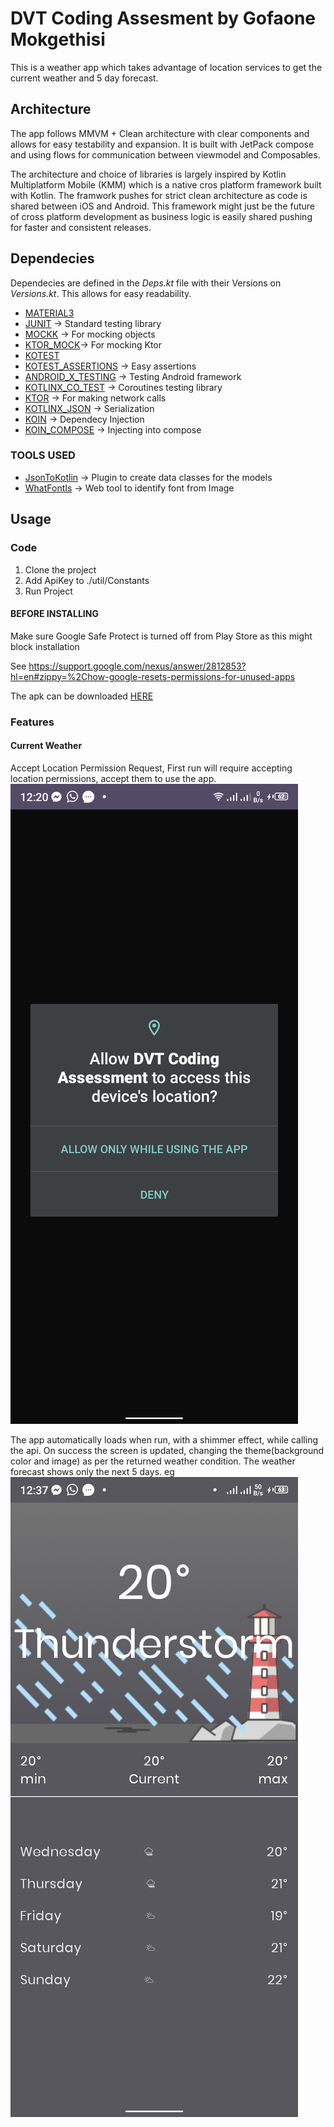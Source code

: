 <h1>DVT Coding Assesment by Gofaone Mokgethisi</h1>

This is a weather app which takes advantage of location services to get the current weather and 5 day forecast. 

## Architecture

The app follows MMVM + Clean architecture with clear components and allows for easy testability and expansion. 
It is built with JetPack compose and using flows for communication between viewmodel and Composables. 

The architecture and choice of libraries is largely inspired by Kotlin Multiplatform Mobile (KMM) which is a native
cros platform framework built with Kotlin. The framwork pushes for strict clean architecture as code is shared between 
iOS and Android. This framework might just be the future of cross platform development as business logic is easily shared 
pushing for faster and consistent releases.

## Dependecies

Dependecies are defined in the *Deps.kt* file with their Versions on *Versions.kt*. 
This allows for easy readability.

  
  - [MATERIAL3]()
  - [JUNIT]() -> Standard testing library
  - [MOCKK]() -> For mocking objects
  - [KTOR_MOCK]()-> For mocking Ktor
  - [KOTEST]()
  - [KOTEST_ASSERTIONS]() -> Easy assertions 
  - [ANDROID_X_TESTING]() -> Testing Android framework
  - [KOTLINX_CO_TEST]() -> Coroutines testing library
  - [KTOR]() -> For making network calls
  - [KOTLINX_JSON]() -> Serialization
  - [KOIN]() -> Dependecy Injection
  - [KOIN_COMPOSE]() -> Injecting into compose

  ### TOOLS USED

  - [JsonToKotlin]() -> Plugin to create data classes for the models
  - [WhatFontIs](https://www.whatfontis.com/) -> Web tool to identify font from Image

## Usage

### Code

1. Clone the project
2. Add ApiKey to ./util/Constants
3. Run Project

#### BEFORE INSTALLING 

Make sure Google Safe Protect is turned off from Play Store as this might block installation 

See https://support.google.com/nexus/answer/2812853?hl=en#zippy=%2Chow-google-resets-permissions-for-unused-apps

The apk can be downloaded [HERE](https://drive.google.com/file/d/15bxdftKDDLZFDnNaX8YglagNyZq2uj3u/view?usp=drive_link) 

  ### Features

  #### Current Weather

  Accept Location Permission Request, First run will require accepting location permissions, accept them to use the app.
  ![Permissions](https://github.com/taxmaniaBW/DVT_Assessment/blob/main/app_permissions.png)
  
  The app automatically loads when run, with a shimmer effect, while calling the api. On success the screen is updated,
  changing the theme(background color and image) as per the returned weather condition. The weather forecast shows only the next 5 days.
  eg ![ThunderStorm Returned From API](https://github.com/taxmaniaBW/DVT_Assessment/blob/main/api_success.png)
  
  


